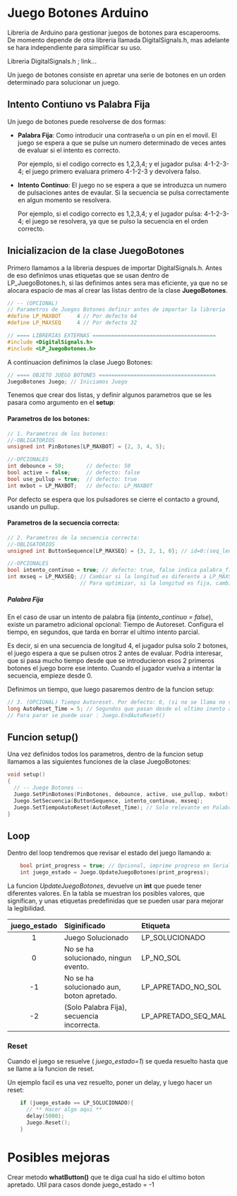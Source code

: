 # Juego Botones Arduino
Libreria de Arduino para gestionar juegos de botones para escaperooms.
De momento depende de otra libreria llamada DigitalSignals.h, mas adelante
se hara independiente para simplificar su uso.

Libreria DigitalSignals.h ; link...

Un juego de botones consiste en apretar una serie de botones en un orden determinado
para solucionar un juego.

## Intento Contiuno vs Palabra Fija
Un juego de botones puede resolverse de dos formas:

* **Palabra Fija**: Como introducir una contraseña o un pin en el movil. El juego se espera
a que se pulse un numero determinado de veces antes de evaluar si el intento es
correcto.

    Por ejemplo, si el codigo correcto es 1,2,3,4; y el jugador pulsa: 4-1-2-3-4;
    el juego primero evaluara primero 4-1-2-3 y devolvera falso.

* **Intento Continuo**: El juego no se espera a que se introduzca un numero de
pulsaciones antes de evaular. Si la secuencia se pulsa correctamente en algun momento se resolvera.

    Por ejemplo, si el codigo correcto es 1,2,3,4; y el jugador pulsa: 4-1-2-3-4;
    el juego se resolvera, ya que se pulso la secuencia en el orden correcto.

## Inicializacion de la clase JuegoBotones

Primero llamamos a la libreria despues de importar DigitalSignals.h. Antes de eso
definimos unas etiquetas que se usan dentro de LP_JuegoBotones.h, si las definimos
antes sera mas eficiente, ya que no se alocara espacio de mas al crear las listas
dentro de la clase **JuegoBotones**.

```cpp
// -- (OPCIONAL)
// Parametros de Juegos Botones definir antes de importar la libreria
#define LP_MAXBOT     4 // Por defecto 64
#define LP_MAXSEQ     4 // Por defecto 32

// ==== LIBRERIAS EXTERNAS =======================================
#include <DigitalSignals.h>
#include <LP_JuegoBotones.h>
```
A continuacion definimos la clase Juego Botones:

```cpp
// ==== OBJETO JUEGO BOTONES =====================================
JuegoBotones Juego; // Iniciamos Juego
```

Tenemos que crear dos listas, y definir algunos parametros que se les pasara como argumento en el **setup**:

#### Parametros de los botones:

```cpp
// 1. Parametros de los botones:
//-OBLIGATORIOS
unsigned int PinBotones[LP_MAXBOT] = {2, 3, 4, 5};

//-OPCIONALES
int debounce = 50;       // defecto: 50
bool active = false;     // defecto: false
bool use_pullup = true;  // defecto: true
int mxbot = LP_MAXBOT;   // defecto: LP_MAXBOT
```
Por defecto se espera que los pulsadores se cierre el contacto
a ground, usando un pullup.

#### Parametros de la secuencia correcta:

```cpp
// 2. Parametros de la secuencia correcta:
//-OBLIGATORIOS
unsigned int ButtonSequence[LP_MAXSEQ] = {3, 2, 1, 0}; // id=0:(seq_len-1)

//-OPCIONALES
bool intento_continuo = true; // defecto: true, false indica palabra_fija
int mxseq = LP_MAXSEQ; // Cambiar si la longitud es diferente a LP_MAXSEQ. Mandara mxseq
                       // Para optimizar, si la longitud es fija, cambia LP_MAXSEQ
```
##### Palabra Fija
En el caso de usar un intento de palabra fija (<em>intento_continuo  = false</em>),
existe un parametro adicional opcional: Tiempo de Autoreset.
Configura el tiempo, en segundos, que tarda en borrar el ultimo intento parcial.

Es decir, si en una secuencia de longitud 4, el jugador pulsa solo 2 botones, el
juego espera a que se pulsen otros 2 antes de evaluar. Podria interesar, que si pasa
mucho tiempo desde que se introducieron esos 2 primeros botones el juego borre ese intento.
Cuando el jugador vuelva a intentar la secuencia, empieze desde 0.

Definimos un tiempo, que luego pasaremos dentro de la funcion setup:

```cpp
// 3. (OPCIONAL) Tiempo Autoreset. Por defecto: 0, (si no se llama no se autoreseteara)
long AutoReset_Time = 5; // Segundos que pasan desde el ultimo inento antes de autoreset
// Para parar se puede usar : Juego.EndAutoReset()
```


## Funcion setup()
Una vez definidos todos los parametros, dentro de la funcion setup llamamos a las siguientes
funciones de la clase JuegoBotones:

```cpp
void setup()
{
  // -- Juego Botones --
  Juego.SetPinBotones(PinBotones, debounce, active, use_pullup, mxbot);
  Juego.SetSecuencia(ButtonSequence, intento_continuo, mxseq);
  Juego.SetTiempoAutoReset(AutoReset_Time); // Solo relevante en Palabra Fija
}
```
## Loop
Dentro del loop tendremos que revisar el estado del juego llamando a:
```cpp
    bool print_progress = true; // Opcional, imprime progreso en Serial
    int juego_estado = Juego.UpdateJuegoBotones(print_progress);
```
La funcion <em>UpdateJuegoBotones</em>, devuelve un **int** que puede tener diferentes
valores. En la tabla se muestran los posibles valores, que significan, y unas etiquetas
predefinidas que se pueden usar para mejorar la legibilidad.

| juego_estado   | Siginificado | Etiqueta |
| :------------: | :------------ | :------------ |
| 1              | Juego Solucionado | LP_SOLUCIONADO |
| 0              | No se ha solucionado, ningun evento. | LP_NO_SOL |
| -1             | No se ha solucionado aun, boton apretado. | LP_APRETADO_NO_SOL |
| -2             | (Solo Palabra Fija), secuencia incorrecta. | LP_APRETADO_SEQ_MAL |


### Reset
Cuando el juego se resuelve (<em> juego_estado=1</em>) se queda resuelto hasta que
se llame a la funcion de reset.

Un ejemplo facil es una vez resuelto, poner un delay, y luego hacer un reset:

```cpp
    if (juego_estado == LP_SOLUCIONADO){
      // ** Hacer algo aqui **
      delay(5000);
      Juego.Reset();
    }
```

# Posibles mejoras
Crear metodo **whatButton()** que te diga cual ha sido el ultimo boton apretado.
Util para casos donde juego_estado = -1

